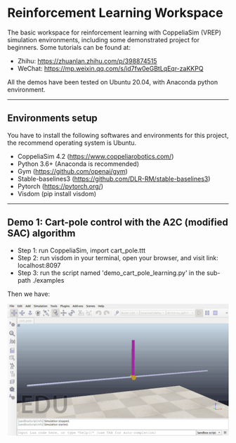 # Reinforcement Learning Workspace

The basic workspace for reinforcement learning with CoppeliaSim (VREP) simulation environments, including some demonstrated project for beginners.
Some tutorials can be found at:

- Zhihu: https://zhuanlan.zhihu.com/p/398874515
- WeChat: https://mp.weixin.qq.com/s/id7fw0eGBtLqEqr-zaKKPQ

All the demos have been tested on Ubuntu 20.04, with Anaconda python environment.


---
## Environments setup

You have to install the following softwares and environments for this project, the recommend operating system is Ubuntu.
- CoppeliaSim 4.2 (https://www.coppeliarobotics.com/)
- Python 3.6+ (Anaconda is recommended)
- Gym (https://github.com/openai/gym)
- Stable-baselines3 (https://github.com/DLR-RM/stable-baselines3)
- Pytorch (https://pytorch.org/)
- Visdom (pip install visdom)


---
## Demo 1: Cart-pole control with the A2C (modified SAC) algorithm

- Step 1: run CoppeliaSim, import cart_pole.ttt
- Step 2: run visdom in your terminal, open your browser, and visit link: localhost:8097
- Step 3: run the script named 'demo_cart_pole_learning.py' in the sub-path ./examples

Then we have:

![](pic/cart_pole_demo_1.gif)

